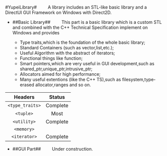 #YupeiLibrary#
&emsp;&emsp; A library includes an STL-like basic library and a DirectUI GUI Framework on Windows with Direct2D.


+ ##Basic Library##
&emsp;&emsp; This part is a basic library which is a custom STL and combined with the C++ Technical Specification implement on Windows and provides

  + Type traits,which is the foundation of the whole basic library;
  + Standard Containers (such as vector,list,etc.);
  + Useful Algorithm with the abstract of iterators;
  + Functional things like function;
  + Smart pointers,which are very useful in GUI development,such as shared_ptr,unique_ptr,intrusive_ptr;
  + Allocators aimed for high performance;
  + Many useful extentions (like the C++ TS),such as filesystem,type-erased allocator,ranges and so on.


 | Headers          |    Status           |
 | :---------------:|:-------------------:|
 | `<type_traits>`  |  Complete           |
 | `<tuple>`		|  Most		  		  |
 | `<utility>`      |  Complete           |
 | `<memory>`       |                     |
 | `<iterator>`     |  Complete           |
 
 
 
+ ##GUI Part##
&emsp;&emsp; Under construction.